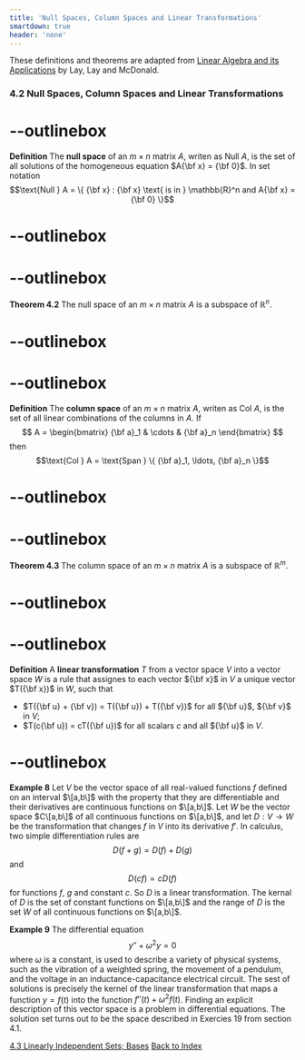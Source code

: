 ```yaml
---
title: 'Null Spaces, Column Spaces and Linear Transformations'
smartdown: true
header: 'none'
---
```


These definitions and theorems are adapted from [Linear Algebra and its Applications](https://www.cartagena99.com/recursos/alumnos/temarios/210609113348-Linear%20Algebra%20and%20its%20applications.pdf) by Lay, Lay and McDonald.


### 4.2 Null Spaces, Column Spaces and Linear Transformations


# --outlinebox
**Definition** The **null space** of an $m \times n$ matrix $A$, writen as $\text{Null } A$, is the set of all solutions of the homogeneous equation $A{\bf x} = {\bf 0}$. In set notation
$$\text{Null } A = \{ {\bf x} : {\bf x} \text{  is in } \mathbb{R}^n and  A{\bf x} = {\bf 0} \}$$
# --outlinebox


# --outlinebox
**Theorem 4.2** The null space of an $m \times n$ matrix $A$ is a subspace of $\mathbb{R}^n$. 
# --outlinebox


# --outlinebox
**Definition** The **column space** of an $m \times n$ matrix $A$, writen as $\text{Col } A$, is the set of all linear combinations of the columns in $A$. If 
$$ A = 
\begin{bmatrix}
{\bf a}_1 & \cdots & {\bf a}_n
\end{bmatrix}
$$ then 
$$\text{Col } A = \text{Span } \{ {\bf a}_1, \ldots, {\bf a}_n \}$$
# --outlinebox


# --outlinebox
**Theorem 4.3** The column space of an $m \times n$ matrix $A$ is a subspace of $\mathbb{R}^m$. 
# --outlinebox

# --outlinebox
**Definition** A **linear transformation** $T$ from a vector space $V$ into a vector space $W$ is a rule that assignes to each vector ${\bf x}$ in $V$ a unique vector $T({\bf x})$ in $W$, such that
- $T({\bf u} + {\bf v}) = T({\bf u}) + T({\bf v})$ for all ${\bf u}$, ${\bf v}$ in $V$;
 - $T(c{\bf u}) = cT({\bf u})$ for all scalars $c$ and all ${\bf u}$ in $V$.
# --outlinebox


**Example 8** Let $V$ be the vector space of all real-valued functions $f$ defined on an interval $\[a,b\]$ with the property that they are differentiable and their derivatives are continuous functions on $\[a,b\]$.  Let $W$ be the vector space $C\[a,b\]$ of all continuous functions on $\[a,b\]$, and let $D:V \rightarrow W$ be the transformation that changes $f$ in $V$ into its derivative $f'$.  In calculus, two simple differentiation rules are 
$$D(f+g) = D(f) + D(g)$$ and 
$$D(cf) = cD(f)$$ for functions $f$, $g$ and constant $c$.  So $D$ is a linear transformation.  The kernal of $D$ is the set of constant functions on $\[a,b\]$ and the range of $D$ is the set $W$ of all continuous functions on $\[a,b\]$.

**Example 9** The differential equation $$y'' + \omega^2 y = 0$$ where $\omega$ is a constant, is used to describe a variety of physical systems, such as the vibration of a weighted spring, the movement of a pendulum, and the voltage in an inductance-capacitance electrical circuit.  The sest of solutions is precisely the kernel of the linear transformation that maps a function $y=f(t)$ into the function $f''(t) + \omega^2f(t)$. Finding an explicit description of this vector space is a problem in differential equations.  The solution set turns out to be the space described in Exercies 19 from section 4.1.


[4.3 Linearly Independent Sets; Bases](/pages/LA17)
[Back to Index](/pages/andre)

